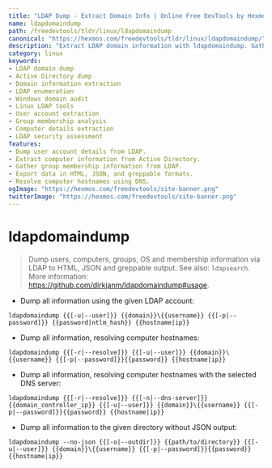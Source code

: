 ```yaml
---
title: "LDAP Dump - Extract Domain Info | Online Free DevTools by Hexmos"
name: ldapdomaindump
path: /freedevtools/tldr/linux/ldapdomaindump
canonical: "https://hexmos.com/freedevtools/tldr/linux/ldapdomaindump/"
description: "Extract LDAP domain information with ldapdomaindump. Gather users, computers, groups, and OS details for security audits and network analysis. Free online tool, no registration required."
category: linux
keywords:
- LDAP domain dump
- Active Directory dump
- Domain information extraction
- LDAP enumeration
- Windows domain audit
- Linux LDAP tools
- User account extraction
- Group membership analysis
- Computer details extraction
- LDAP security assessment
features:
- Dump user account details from LDAP.
- Extract computer information from Active Directory.
- Gather group membership information from LDAP.
- Export data in HTML, JSON, and greppable formats.
- Resolve computer hostnames using DNS.
ogImage: "https://hexmos.com/freedevtools/site-banner.png"
twitterImage: "https://hexmos.com/freedevtools/site-banner.png"
---
```


# ldapdomaindump

> Dump users, computers, groups, OS and membership information via LDAP to HTML, JSON and greppable output.
> See also: `ldapsearch`.
> More information: <https://github.com/dirkjanm/ldapdomaindump#usage>.

- Dump all information using the given LDAP account:

`ldapdomaindump {{[-u|--user]}} {{domain}}\{{username}} {{[-p|--password]}} {{password|ntlm_hash}} {{hostname|ip}}`

- Dump all information, resolving computer hostnames:

`ldapdomaindump {{[-r|--resolve]}} {{[-u|--user]}} {{domain}}\{{username}} {{[-p|--password]}}{{password}} {{hostname|ip}}`

- Dump all information, resolving computer hostnames with the selected DNS server:

`ldapdomaindump {{[-r|--resolve]}} {{[-n|--dns-server]}} {{domain_controller_ip}} {{[-u|--user]}} {{domain}}\{{username}} {{[-p|--password]}}{{password}} {{hostname|ip}}`

- Dump all information to the given directory without JSON output:

`ldapdomaindump --no-json {{[-o|--outdir]}} {{path/to/directory}} {{[-u|--user]}} {{domain}}\{{username}} {{[-p|--password]}}{{password}} {{hostname|ip}}`
